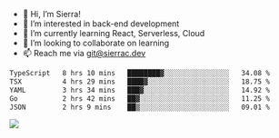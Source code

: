 - 👋 Hi, I’m Sierra!
- 👀 I’m interested in back-end development
- 🌱 I’m currently learning React, Serverless, Cloud
- 💞️ I’m looking to collaborate on learning
- 📫 Reach me via git@sierrac.dev

<!--START_SECTION:waka-->

```txt
TypeScript   8 hrs 10 mins   ████████▓░░░░░░░░░░░░░░░░   34.08 %
TSX          4 hrs 29 mins   ████▓░░░░░░░░░░░░░░░░░░░░   18.75 %
YAML         3 hrs 34 mins   ███▓░░░░░░░░░░░░░░░░░░░░░   14.92 %
Go           2 hrs 42 mins   ██▓░░░░░░░░░░░░░░░░░░░░░░   11.25 %
JSON         2 hrs 9 mins    ██▒░░░░░░░░░░░░░░░░░░░░░░   09.01 %
```

<!--END_SECTION:waka-->


![](https://hit.yhype.me/github/profile?user_id=7351311)
